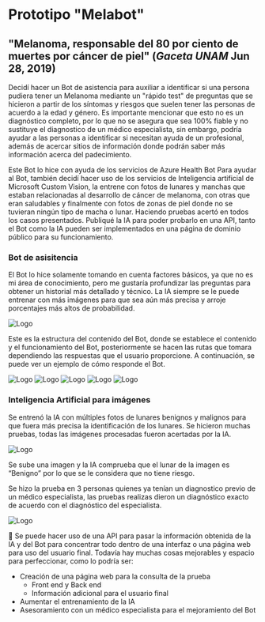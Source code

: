 # Prototipo "Melabot"
## "Melanoma, responsable del 80 por ciento de muertes por cáncer de piel" (*Gaceta UNAM* Jun 28, 2019)

Decidí hacer un Bot de asistencia para auxiliar a identificar si una persona pudiera tener un Melanoma mediante un "rápido test" de preguntas que se hicieron a partir de los síntomas y riesgos que suelen tener las personas de acuerdo a la edad y género. Es importante mencionar que esto no es un diagnóstico completo, por lo que no se asegura que sea 100% fiable y no sustituye el diagnostico de un médico especialista, sin embargo, podría ayudar a las personas a identificar si necesitan ayuda de un profesional, además de acercar sitios de información donde podrán saber más información acerca del padecimiento.

Este Bot lo hice con ayuda de los servicios de Azure Health Bot
Para ayudar al Bot, también decidí hacer uso de los servicios de Inteligencia artificial de Microsoft Custom Vision, la entrene con fotos de lunares y manchas que estaban relacionadas al desarrollo de cáncer de melanoma, con otras que eran saludables y finalmente con fotos de zonas de piel donde no se tuvieran ningún tipo de macha o lunar. Haciendo pruebas acertó en todos los casos presentados.
Publiqué la IA para poder probarlo en una API, tanto el Bot como la IA pueden ser implementados en una página de dominio público para su funcionamiento.



### Bot de asisitencia
El Bot lo hice solamente tomando en cuenta factores básicos, ya que no es mi área de conocimiento, pero me gustaría profundizar las preguntas para obtener un historial más detallado y técnico.
La IA siempre se le puede entrenar con más imágenes para que sea aún más precisa y arroje porcentajes más altos de probabilidad.

![Logo](/SS/1_Bot.PNG "Estructura del Bot")

Este es la estructura del contenido del Bot, donde se establece el contenido y el funcionamiento del Bot, posteriormente se hacen las rutas que tomara dependiendo las respuestas que el usuario proporcione. 
A continuación, se puede ver un ejemplo de cómo responde el Bot.

![Logo](/SS/1.3_Bot.PNG "Ejemplo de Bot")
![Logo](/SS/1.4_Bot.PNG "Ejemplo de Bot")
![Logo](/SS/1.5_Bot.PNG "Ejemplo de Bot")
![Logo](/SS/1.6_Bot.PNG "Ejemplo de Bot")
![Logo](/SS/1.7_Bot.PNG "Ejemplo de Bot")

### Inteligencia Artificial para imágenes 
Se entrenó la IA con múltiples fotos de lunares benignos y malignos para que fuera más precisa la identificación de los lunares.
Se hicieron muchas pruebas, todas las imágenes procesadas fueron acertadas por la IA.  

![Logo](/SS/2.3_QuickTest.PNG "Prueba de IA")

Se sube una imagen y la IA comprueba que el lunar de la imagen es “Benigno” por lo que se le considera que no tiene riesgo.

Se hizo la prueba en 3 personas quienes ya tenían un diagnostico previo de un médico especialista, las pruebas realizas dieron un diagnóstico exacto de acuerdo con el diagnóstico del especialista. 

![Logo](/SS/2.5_Test_1_AC.PNG "API")

:small_orange_diamond: Se puede hacer uso de una API para pasar la información obtenida de la IA y del Bot para concentrar todo dentro de una interfaz o una página web para uso del usuario final.
Todavía hay muchas cosas mejorables y espacio para perfeccionar, como lo podría ser:
* Creación de una página web para la consulta de la prueba
  * Front end y Back end 
  * Información adicional para el usuario final 
* Aumentar el entrenamiento de la IA
* Asesoramiento con un médico especialista para el mejoramiento del Bot
